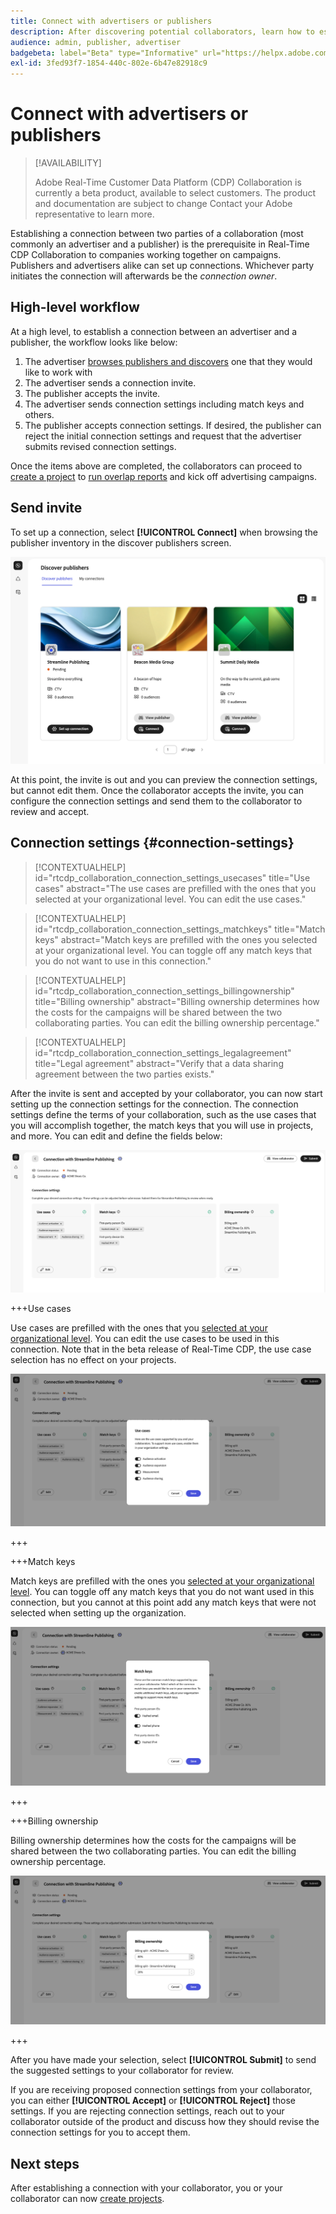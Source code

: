 ```yaml
---
title: Connect with advertisers or publishers
description: After discovering potential collaborators, learn how to establish connections and start collaborating on projects.
audience: admin, publisher, advertiser
badgebeta: label="Beta" type="Informative" url="https://helpx.adobe.com/legal/product-descriptions/real-time-customer-data-platform-b2b-edition-prime-and-ultimate-packages.html newtab=true"
exl-id: 3fed93f7-1854-440c-802e-6b47e82918c9
---
```

# Connect with advertisers or publishers

>[!AVAILABILITY]
>
>Adobe Real-Time Customer Data Platform (CDP) Collaboration is currently a beta product, available to select customers. The product and documentation are subject to change Contact your Adobe representative to learn more.

Establishing a connection between two parties of a collaboration (most commonly an advertiser and a publisher) is the prerequisite in Real-Time CDP Collaboration to companies working together on campaigns. Publishers and advertisers alike can set up connections. Whichever party initiates the connection will afterwards be the *connection owner*. 

## High-level workflow

At a high level, to establish a connection between an advertiser and a publisher, the workflow looks like below:

1. The advertiser [browses publishers and discovers](/help/guide/connect-publisher-advertiser/discover-publishers.md) one that they would like to work with 
2. The advertiser sends a connection invite.
3. The publisher accepts the invite.
4. The advertiser sends connection settings including match keys and others.
5. The publisher accepts connection settings. If desired, the publisher can reject the initial connection settings and request that the advertiser submits revised connection settings.

Once the items above are completed, the collaborators can proceed to [create a project](/help/guide/collaborate/manage-projects.md#create-project) to [run overlap reports](/help/guide/collaborate/discover.md) and kick off advertising campaigns.

## Send invite

To set up a connection, select **[!UICONTROL Connect]** when browsing the publisher inventory in the discover publishers screen.

![Connect selector](/help/assets/connect/establish-connection/connect-selection.png)

At this point, the invite is out and you can preview the connection settings, but cannot edit them. Once the collaborator accepts the invite, you can configure the connection settings and send them to the collaborator to review and accept.  

## Connection settings {#connection-settings}

>[!CONTEXTUALHELP]
>id="rtcdp_collaboration_connection_settings_usecases"
>title="Use cases"
>abstract="The use cases are prefilled with the ones that you selected at your organizational level. You can edit the use cases."

>[!CONTEXTUALHELP]
>id="rtcdp_collaboration_connection_settings_matchkeys"
>title="Match keys"
>abstract="Match keys are prefilled with the ones you selected at your organizational level. You can toggle off any match keys that you do not want to use in this connection."

>[!CONTEXTUALHELP]
>id="rtcdp_collaboration_connection_settings_billingownership"
>title="Billing ownership"
>abstract="Billing ownership determines how the costs for the campaigns will be shared between the two collaborating parties. You can edit the billing ownership percentage."

>[!CONTEXTUALHELP]
>id="rtcdp_collaboration_connection_settings_legalagreement"
>title="Legal agreement"
>abstract="Verify that a data sharing agreement between the two parties exists."

After the invite is sent and accepted by your collaborator, you can now start setting up the connection settings for the connection. The connection settings define the terms of your collaboration, such as the use cases that you will accomplish together, the match keys that you will use in projects, and more. You can edit and define the fields below: 

![Set up connection view](/help/assets/connect/establish-connection/connection-view.png)

+++Use cases

Use cases are prefilled with the ones that you [selected at your organizational level](/help/guide/setup/onboard-organization.md#set-up-details-use-cases). You can edit the use cases to be used in this connection. Note that in the beta release of Real-Time CDP, the use case selection has no effect on your projects.

![Use cases](/help/assets/connect/establish-connection/edit-use-cases.png)

+++

+++Match keys

Match keys are prefilled with the ones you [selected at your organizational level](/help/guide/setup/onboard-organization.md#set-up-match-keys). You can toggle off any match keys that you do not want used in this connection, but you cannot at this point add any match keys that were not selected when setting up the organization.

![Match keys](/help/assets/connect/establish-connection/edit-match-keys.png)

+++

+++Billing ownership

Billing ownership determines how the costs for the campaigns will be shared between the two collaborating parties. You can edit the billing ownership percentage.

![Billing ownership](/help/assets/connect/establish-connection/edit-billing-ownership.png)

+++

<!--

+++Legal agreement

Verify that a data sharing agreement between the two parties exists. 

+++

-->

After you have made your selection, select **[!UICONTROL Submit]** to send the suggested settings to your collaborator for review.

If you are receiving proposed connection settings from your collaborator, you can either **[!UICONTROL Accept]** or **[!UICONTROL Reject]** those settings. If you are rejecting connection settings, reach out to your collaborator outside of the product and discuss how they should revise the connection settings for you to accept them.

## Next steps

After establishing a connection with your collaborator, you or your collaborator can now [create projects](/help/guide/collaborate/manage-projects.md#create-project).
